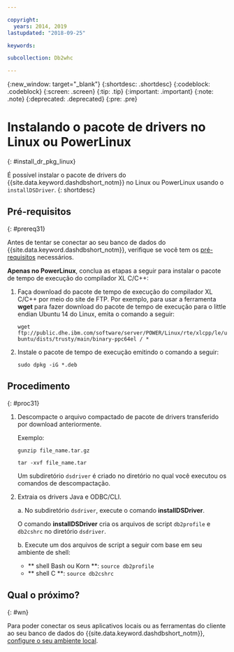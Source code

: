 ```yaml
---

copyright:
  years: 2014, 2019
lastupdated: "2018-09-25"

keywords:

subcollection: Db2whc

---
```


<!-- Attribute definitions --> 
{:new_window: target="_blank"}
{:shortdesc: .shortdesc}
{:codeblock: .codeblock}
{:screen: .screen}
{:tip: .tip}
{:important: .important}
{:note: .note}
{:deprecated: .deprecated}
{:pre: .pre}

# Instalando o pacote de drivers no Linux ou PowerLinux
{: #install_dr_pkg_linux}

É possível instalar o pacote de drivers do {{site.data.keyword.dashdbshort_notm}} no Linux ou PowerLinux usando o `installDSDriver`. 
{: shortdesc}

## Pré-requisitos
{: #prereq31}

Antes de tentar se conectar ao seu banco de dados do {{site.data.keyword.dashdbshort_notm}}, verifique se você tem os [pré-requisitos](/docs/services/Db2whc/connecting/connecting.html#prereqs) necessários.

<!-- Download the Db2 driver package for your operating system from the web console and install it. -->

**Apenas no PowerLinux**, conclua as etapas a seguir para instalar o pacote de tempo de execução do compilador XL C/C++:

1. Faça download do pacote de tempo de execução do compilador XL C/C++ por meio do site de FTP. Por exemplo, para usar a ferramenta **wget** para fazer download do pacote de tempo de execução para o little endian Ubuntu 14 do Linux, emita o comando a seguir: 

   ` wget ftp://public.dhe.ibm.com/software/server/POWER/Linux/rte/xlcpp/le/ubuntu/dists/trusty/main/binary-ppc64el / * `
2. Instale o pacote de tempo de execução emitindo o comando a seguir:

   ` sudo dpkg -iG *.deb ` 

## Procedimento
{: #proc31}

1. Descompacte o arquivo compactado de pacote de drivers transferido por download anteriormente.

   Exemplo: 

   ` gunzip file_name.tar.gz `

   `tar -xvf file_name.tar`

    Um subdiretório `dsdriver` é criado no diretório no qual você executou os comandos de descompactação.
2. Extraia os drivers Java e ODBC/CLI.

   a. No subdiretório `dsdriver`, execute o comando **installDSDriver**.
   
   O comando **installDSDriver** cria os arquivos de script `db2profile` e `db2cshrc` no diretório `dsdriver`.

   b. Execute um dos arquivos de script a seguir com base em seu ambiente de shell:

   - ** shell Bash ou Korn **:  ` source db2profile `
   - ** shell C **:  ` source db2cshrc `

## Qual o próximo?
{: #wn}

Para poder conectar os seus aplicativos locais ou as ferramentas do cliente ao seu banco de dados do {{site.data.keyword.dashdbshort_notm}}, [configure o seu ambiente local](/docs/services/Db2whc/connecting/driver_pkg_cfg.html).   




